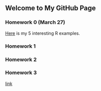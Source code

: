 ## Welcome to My GitHub Page

### Homework 0 (March 27)

[Here](file:///C:/Users/user/Documents/interesting%20r%20examples.html) is my 5 interesting R examples.

### Homework 1

### Homework 2

### Homework 3

[link](https://moodle.boun.edu.tr/login/)
